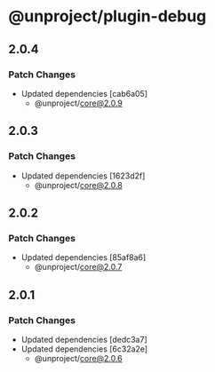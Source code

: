 # @unproject/plugin-debug

## 2.0.4

### Patch Changes

- Updated dependencies [cab6a05]
  - @unproject/core@2.0.9

## 2.0.3

### Patch Changes

- Updated dependencies [1623d2f]
  - @unproject/core@2.0.8

## 2.0.2

### Patch Changes

- Updated dependencies [85af8a6]
  - @unproject/core@2.0.7

## 2.0.1

### Patch Changes

- Updated dependencies [dedc3a7]
- Updated dependencies [6c32a2e]
  - @unproject/core@2.0.6
